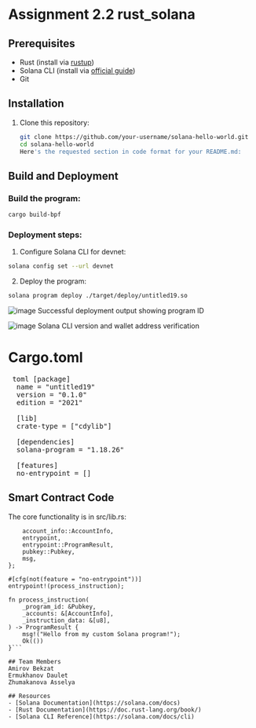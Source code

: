 # Assignment 2.2 rust_solana

## Prerequisites
- Rust (install via [rustup](https://rustup.rs/))
- Solana CLI (install via [official guide](https://solana.com/docs/intro/installation))
- Git

## Installation
1. Clone this repository:
   ```bash
   git clone https://github.com/your-username/solana-hello-world.git
   cd solana-hello-world
   Here's the requested section in code format for your README.md:
## Build and Deployment
### Build the program:
```bash
cargo build-bpf
```
### Deployment steps:
1. Configure Solana CLI for devnet:
```bash
solana config set --url devnet
```
2. Deploy the program:
```bash
solana program deploy ./target/deploy/untitled19.so
```

![image](https://github.com/user-attachments/assets/9af3124a-d782-43a6-8775-bbc0037cafbc)
Successful deployment output showing program ID

![image](https://github.com/user-attachments/assets/eb2db2a8-4ec7-4d26-a5e4-1374b3f4d3b0)
Solana CLI version and wallet address verification

# Cargo.toml
<pre> toml [package] 
  name = "untitled19" 
  version = "0.1.0" 
  edition = "2021" 
  
  [lib] 
  crate-type = ["cdylib"] 
  
  [dependencies] 
  solana-program = "1.18.26" 
  
  [features] 
  no-entrypoint = [] </pre>

## Smart Contract Code
The core functionality is in src/lib.rs:
```use solana_program::{
    account_info::AccountInfo,
    entrypoint,
    entrypoint::ProgramResult,
    pubkey::Pubkey,
    msg,
};

#[cfg(not(feature = "no-entrypoint"))]
entrypoint!(process_instruction);

fn process_instruction(
    _program_id: &Pubkey,
    _accounts: &[AccountInfo],
    _instruction_data: &[u8],
) -> ProgramResult {
    msg!("Hello from my custom Solana program!");
    Ok(())
}```

## Team Members
Amirov Bekzat
Ermukhanov Daulet
Zhumakanova Asselya 

## Resources
- [Solana Documentation](https://solana.com/docs)
- [Rust Documentation](https://doc.rust-lang.org/book/)
- [Solana CLI Reference](https://solana.com/docs/cli)
